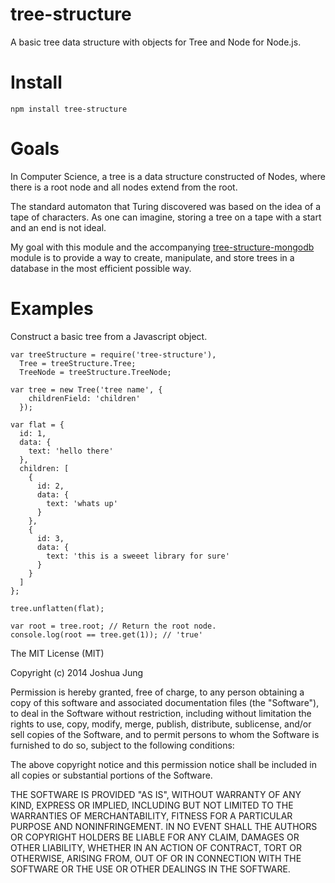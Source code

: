 tree-structure
==============

A basic tree data structure with objects for Tree and Node for Node.js.

Install
=======

    npm install tree-structure

Goals
=====

In Computer Science, a tree is a data structure constructed of Nodes, where there is a root node and all nodes extend from the root.

The standard automaton that Turing discovered was based on the idea of a tape of characters. As one can imagine, storing a tree on a tape with a start and an end is not ideal.

My goal with this module and the accompanying [tree-structure-mongodb](https://github.com/joshjung/tree-structure-mongodb) module is to provide a way to create, manipulate, and store trees in a database in the most efficient possible way.

Examples
========

Construct a basic tree from a Javascript object.

    var treeStructure = require('tree-structure'),
      Tree = treeStructure.Tree;
      TreeNode = treeStructure.TreeNode;

    var tree = new Tree('tree name', {
        childrenField: 'children'
      });

    var flat = {
      id: 1,
      data: {
        text: 'hello there'
      },
      children: [
        {
          id: 2,
          data: {
            text: 'whats up'
          }
        },
        {
          id: 3,
          data: {
            text: 'this is a sweeet library for sure'
          }
        }
      ]
    };

    tree.unflatten(flat);

    var root = tree.root; // Return the root node.
    console.log(root == tree.get(1)); // 'true'

The MIT License (MIT)

Copyright (c) 2014 Joshua Jung

Permission is hereby granted, free of charge, to any person obtaining a copy
of this software and associated documentation files (the "Software"), to deal
in the Software without restriction, including without limitation the rights
to use, copy, modify, merge, publish, distribute, sublicense, and/or sell
copies of the Software, and to permit persons to whom the Software is
furnished to do so, subject to the following conditions:

The above copyright notice and this permission notice shall be included in all
copies or substantial portions of the Software.

THE SOFTWARE IS PROVIDED "AS IS", WITHOUT WARRANTY OF ANY KIND, EXPRESS OR
IMPLIED, INCLUDING BUT NOT LIMITED TO THE WARRANTIES OF MERCHANTABILITY,
FITNESS FOR A PARTICULAR PURPOSE AND NONINFRINGEMENT. IN NO EVENT SHALL THE
AUTHORS OR COPYRIGHT HOLDERS BE LIABLE FOR ANY CLAIM, DAMAGES OR OTHER
LIABILITY, WHETHER IN AN ACTION OF CONTRACT, TORT OR OTHERWISE, ARISING FROM,
OUT OF OR IN CONNECTION WITH THE SOFTWARE OR THE USE OR OTHER DEALINGS IN THE
SOFTWARE.